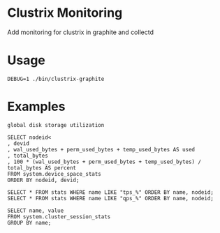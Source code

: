 Clustrix Monitoring
================================

Add monitoring for clustrix in graphite and collectd

Usage
================================

```
DEBUG=1 ./bin/clustrix-graphite
```

Examples
================================
```
global disk storage utilization

SELECT nodeid<
, devid
, wal_used_bytes + perm_used_bytes + temp_used_bytes AS used
, total_bytes
, 100 * (wal_used_bytes + perm_used_bytes + temp_used_bytes) / total_bytes AS percent
FROM system.device_space_stats
ORDER BY nodeid, devid;

SELECT * FROM stats WHERE name LIKE "tps_%" ORDER BY name, nodeid;
SELECT * FROM stats WHERE name LIKE "qps_%" ORDER BY name, nodeid;

SELECT name, value
FROM system.cluster_session_stats
GROUP BY name;
```
